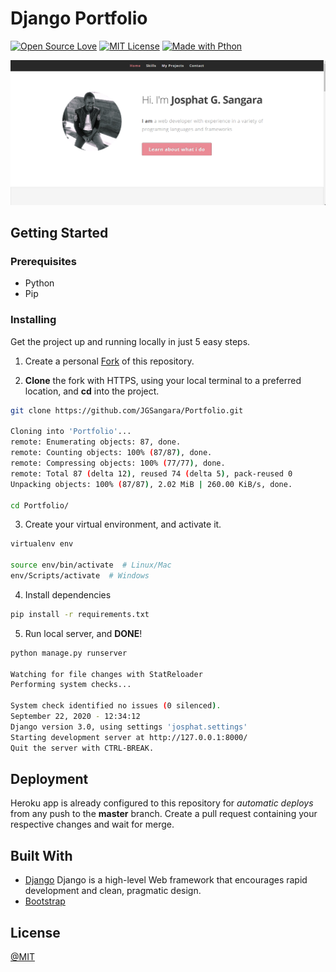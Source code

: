 # Django Portfolio

[![Open Source Love](https://badges.frapsoft.com/os/v1/open-source.svg?v=103)](https://github.com/ellerbrock/open-source-badges/)
[![MIT License](https://camo.githubusercontent.com/a307f74a14e41e762300323414ddef81f3d53ae2/68747470733a2f2f696d672e736869656c64732e696f2f6769746875622f6c6963656e73652f736f757263657265722d696f2f736f757263657265722d6170702e7376673f636f6c6f72423d666630303030)](https://github.com/BrianRuizy/covid-19-dashboard/blob/master/LICENSE.md)
[![Made with Pthon](https://img.shields.io/badge/Made%20with-Python-1f425f.svg)](https://www.python.org/)

![Dashboard screenshot](https://github.com/JGSangara/Django-Portfolio/blob/main/static/Images/download_2.png)

## Getting Started

### Prerequisites

* Python
* Pip

### Installing

Get the project up and running locally in just 5 easy steps.

1. Create a personal [Fork](https://github.com/JGSangara/Portfolio.git) of this repository.

2. **Clone** the fork with HTTPS, using your local terminal to a preferred location, and **cd** into the project.

```bash
git clone https://github.com/JGSangara/Portfolio.git

Cloning into 'Portfolio'...
remote: Enumerating objects: 87, done.
remote: Counting objects: 100% (87/87), done.
remote: Compressing objects: 100% (77/77), done.
remote: Total 87 (delta 12), reused 74 (delta 5), pack-reused 0
Unpacking objects: 100% (87/87), 2.02 MiB | 260.00 KiB/s, done.

cd Portfolio/
```

3. Create your virtual environment, and activate it.

```bash
virtualenv env

source env/bin/activate  # Linux/Mac
env/Scripts/activate  # Windows
```

4. Install dependencies

```bash
pip install -r requirements.txt
```

5. Run local server, and **DONE**!

```bash
python manage.py runserver

Watching for file changes with StatReloader
Performing system checks...

System check identified no issues (0 silenced).
September 22, 2020 - 12:34:12
Django version 3.0, using settings 'josphat.settings'
Starting development server at http://127.0.0.1:8000/
Quit the server with CTRL-BREAK.
```

## Deployment

Heroku app is already configured to this repository for *automatic deploys* from any push to the **master** branch. Create a pull request containing your respective changes and wait for merge.

## Built With

* [Django](https://www.djangoproject.com/) Django is a high-level Web framework that encourages rapid development and clean, pragmatic design.
* [Bootstrap](https://getbootstrap.com/)

## License

[@MIT](https://github.com/JGSangara/Portfolio/blob/master/LICENSE)

